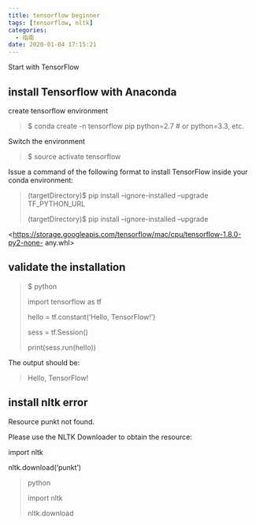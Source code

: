 ```yaml
---
title: tensorflow beginner
tags: [tensorflow, nltk]
categories:
  - 指南
date: 2020-01-04 17:15:21
---
```


Start with TensorFlow

## install Tensorflow with Anaconda

create tensorflow environment

> $ conda create -n tensorflow pip python=2.7 # or python=3.3, etc.

Switch the environment

> $ source activate tensorflow

Issue a command of the following format to install TensorFlow inside your
conda environment:

> (targetDirectory)$ pip install –ignore-installed –upgrade TF_PYTHON_URL
>
> (targetDirectory)$ pip install –ignore-installed –upgrade

<https://storage.googleapis.com/tensorflow/mac/cpu/tensorflow-1.8.0-py2-none-
any.whl>

## validate the installation

> $ python
>
> import tensorflow as tf
>
> hello = tf.constant(‘Hello, TensorFlow!’)
>
> sess = tf.Session()
>
> print(sess.run(hello))

The output should be:

> Hello, TensorFlow!

## install nltk error

Resource punkt not found.

Please use the NLTK Downloader to obtain the resource:

import nltk

nltk.download(‘punkt’)

> python
>
> import nltk
>
> nltk.download